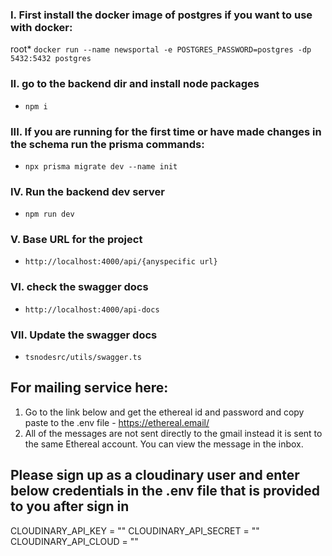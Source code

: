 ### I. First install the docker image of postgres if you want to use with docker:

root\* `docker run --name newsportal -e POSTGRES_PASSWORD=postgres -dp 5432:5432 postgres `

### II. go to the backend dir and install node packages

- `npm i`

### III. If you are running for the first time or have made changes in the schema run the prisma commands:

- `npx prisma migrate dev --name init`

### IV. Run the backend dev server

- `npm run dev`

### V. Base URL for the project

- `http://localhost:4000/api/{anyspecific url}`

### VI. check the swagger docs

- `http://localhost:4000/api-docs`

### VII. Update the swagger docs

- `tsnodesrc/utils/swagger.ts`

## For mailing service here:

1. Go to the link below and get the ethereal id and password and copy paste to the .env file - https://ethereal.email/
2. All of the messages are not sent directly to the gmail instead it is sent to the same Ethereal account. You can view the message in the inbox.

## Please sign up as a cloudinary user and enter below credentials in the .env file that is provided to you after sign in

CLOUDINARY_API_KEY = ""
CLOUDINARY_API_SECRET = ""
CLOUDINARY_API_CLOUD = ""
